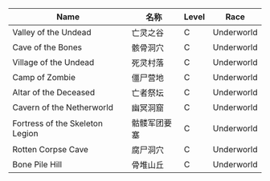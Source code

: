 | Name                       | 名称        |Level | Race        |
|----------------------------|--------------|-------|-------------|
| Valley of the Undead       | 亡灵之谷     | C     | Underworld  |
| Cave of the Bones          | 骸骨洞穴     | C     | Underworld  |
| Village of the Undead      | 死灵村落     | C     | Underworld  |
| Camp of Zombie             | 僵尸营地     | C     | Underworld  |
| Altar of the Deceased      | 亡者祭坛     | C     | Underworld  |
| Cavern of the Netherworld  | 幽冥洞窟     | C     | Underworld  |
| Fortress of the Skeleton Legion | 骷髅军团要塞 | C     | Underworld  |
| Rotten Corpse Cave         | 腐尸洞穴     | C     | Underworld  |
| Bone Pile Hill             | 骨堆山丘     | C     | Underworld  |
